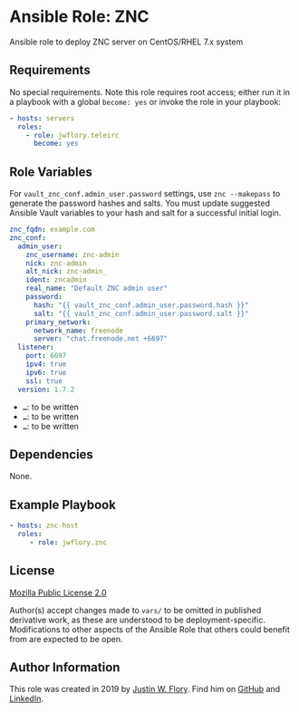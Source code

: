 Ansible Role: ZNC
=================

Ansible role to deploy ZNC server on CentOS/RHEL 7.x system


Requirements
------------

No special requirements.
Note this role requires root access; either run it in a playbook with a global `become: yes` or invoke the role in your playbook:

```yaml
- hosts: servers
  roles:
    - role: jwflory.teleirc
      become: yes
```


Role Variables
--------------

For `vault_znc_conf.admin_user.password` settings, use `znc --makepass` to generate the password hashes and salts.
You must update suggested Ansible Vault variables to your hash and salt for a successful initial login.

```yaml
znc_fqdn: example.com
znc_conf:
  admin_user:
    znc_username: znc-admin
    nick: znc-admin
    alt_nick: znc-admin_
    ident: zncadmin
    real_name: "Default ZNC admin user"
    password:
      hash: "{{ vault_znc_conf.admin_user.password.hash }}"
      salt: "{{ vault_znc_conf.admin_user.password.salt }}"
    primary_network:
      network_name: freenode
      server: "chat.freenode.net +6697"
  listener:
    port: 6697
    ipv4: true
    ipv6: true
    ssl: true
  version: 1.7.2
```

* **`…`**: to be written
* **`…`**: to be written
* **`…`**: to be written


Dependencies
------------

None.


Example Playbook
----------------

```yaml
- hosts: znc-host
  roles:
     - role: jwflory.znc
```


License
-------

[Mozilla Public License 2.0](https://www.mozilla.org/en-US/MPL/ "Mozilla Public License – Mozilla")

Author(s) accept changes made to `vars/` to be omitted in published derivative work, as these are understood to be deployment-specific.
Modifications to other aspects of the Ansible Role that others could benefit from are expected to be open.


Author Information
------------------

This role was created in 2019 by [Justin W. Flory](https://justinwflory.com/).
Find him on [GitHub](https://github.com/jwflory "Check out other things I'm working on!") and [LinkedIn](https://www.linkedin.com/in/justinwflory/ "See what I'm doing out in the world…").
